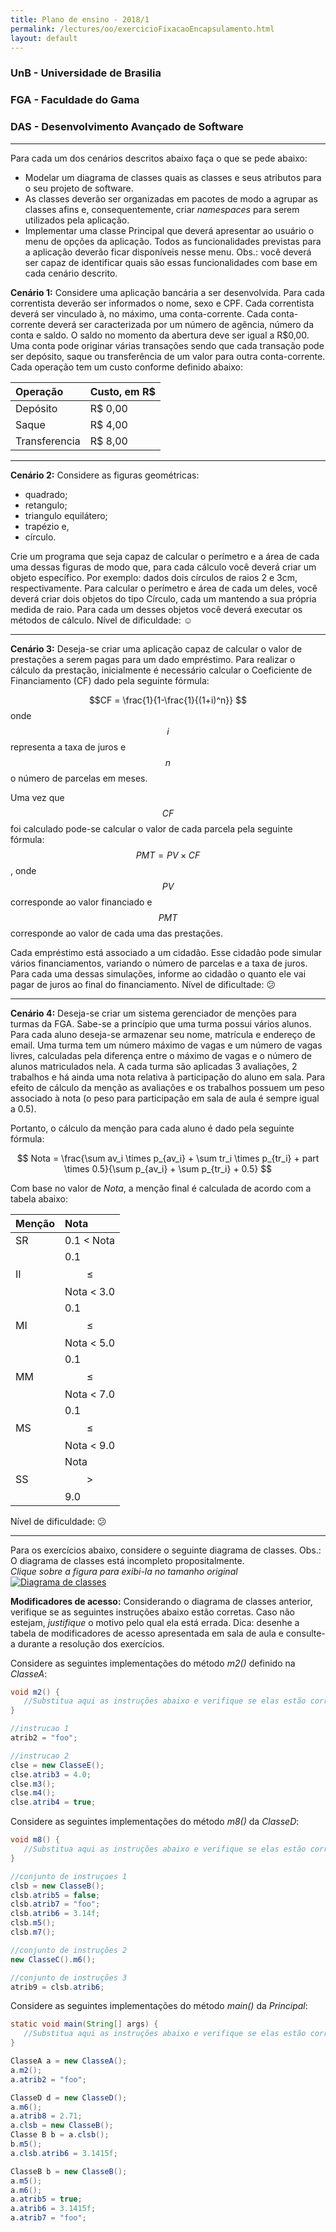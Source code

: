 ```yaml
---
title: Plano de ensino - 2018/1
permalink: /lectures/oo/exercicioFixacaoEncapsulamento.html
layout: default 
---
```


### UnB - Universidade de Brasilia
### FGA - Faculdade do Gama
### DAS - Desenvolvimento Avançado de Software
------


Para cada um dos cenários descritos abaixo faça o que se pede abaixo: 

* Modelar um diagrama de classes quais as classes e seus atributos para o seu projeto de software. 
* As classes deverão ser organizadas em pacotes de modo a agrupar as classes afins e, consequentemente, criar _namespaces_ para serem utilizados pela aplicação.
* Implementar uma classe Principal que deverá apresentar ao usuário o menu de opções da aplicação. Todos as funcionalidades previstas para a aplicação deverão ficar disponíveis nesse menu. Obs.: você deverá ser capaz de identificar quais são essas funcionalidades com base em cada cenário descrito. 

**Cenário 1:** Considere uma aplicação bancária a ser desenvolvida. Para cada correntista deverão ser informados o nome, sexo e CPF. Cada correntista deverá ser vinculado à, no máximo, uma conta-corrente. Cada conta-corrente deverá ser caracterizada por um número de agência, número da conta e saldo. O saldo no momento da abertura deve ser igual a R$0,00. Uma conta pode originar várias transações sendo que cada transação pode ser depósito, saque ou transferência de um valor para outra conta-corrente. Cada operação tem um custo conforme definido abaixo: 

|  Operação     |  Custo, em R$  |
|:--------------|:---------------|
| Depósito      | R$ 0,00        |
| Saque         | R$ 4,00        |
| Transferencia | R$ 8,00        |

------

**Cenário 2:** Considere as figuras geométricas: 

* quadrado; 
* retangulo;
* triangulo equilátero; 
* trapézio e, 
* círculo. 

Crie um programa que seja capaz de calcular o perímetro e a área de cada uma dessas figuras de modo que, para cada cálculo você deverá criar um objeto específico. Por exemplo: dados dois círculos de raios 2 e 3cm, respectivamente. Para calcular o perímetro e área de cada um deles, você deverá criar dois objetos do tipo Círculo, cada um mantendo a sua própria medida de raio. Para cada um desses objetos você deverá executar os métodos de cálculo. Nível de dificuldade: :relaxed:

-----

**Cenário 3:** Deseja-se criar uma aplicação capaz de calcular o valor de prestações a serem pagas para um dado empréstimo. Para realizar o cálculo da prestação, inicialmente é necessário calcular o Coeficiente de Financiamento (CF) dado pela seguinte fórmula: 

$$CF = \frac{1}{1-\frac{1}{(1+i)^n}} $$
onde $$i$$ representa a taxa de juros e $$n$$ o número de parcelas em meses.

Uma vez que $$CF$$ foi calculado pode-se calcular o valor de cada parcela pela seguinte fórmula:
$$PMT = PV \times CF$$,
onde $$PV$$ corresponde ao valor financiado e $$PMT$$ corresponde ao valor de cada uma das prestações.

Cada empréstimo está associado a um cidadão. Esse cidadão pode simular vários financiamentos, variando o número de parcelas e a taxa de juros. Para cada uma dessas simulações, informe ao cidadão o quanto ele vai pagar de juros ao final do financiamento.
Nível de dificultade: :confused:

-----

**Cenário 4:** Deseja-se criar um sistema gerenciador de menções para turmas da FGA. Sabe-se a princípio que uma turma possui vários alunos. Para cada aluno deseja-se armazenar seu nome, matrícula e endereço de email. Uma turma tem um número máximo de vagas e um número de vagas livres, calculadas pela diferença entre o máximo de vagas e o número de alunos matriculados nela. A cada turma são aplicadas 3 avaliações, 2 trabalhos e há ainda uma nota relativa à participação do aluno em sala. Para efeito de cálculo da menção as avaliações e os trabalhos possuem um peso associado à nota (o peso para participação em sala de aula é sempre igual a 0.5). 
 
Portanto, o cálculo da menção para cada aluno é dado pela seguinte fórmula:

$$ Nota = \frac{\sum av_i \times p_{av_i} + \sum tr_i \times p_{tr_i} + part \times 0.5}{\sum p_{av_i} + \sum p_{tr_i} + 0.5} $$


Com base no valor de $Nota$, a menção final é calculada de acordo com a tabela abaixo:

| Menção | Nota |
|:-------|:-----|
| SR     | 0.1 < Nota |
| II     | 0.1 $$\leq$$ Nota < 3.0 |
| MI     | 0.1 $$\leq$$ Nota < 5.0 |
| MM     | 0.1 $$\leq$$ Nota < 7.0 |
| MS     | 0.1 $$\leq$$ Nota < 9.0 |
| SS     | Nota $$\gt$$ 9.0 |

Nível de dificuldade: :confused:


-----

Para os exercícios abaixo, considere o seguinte diagrama de classes. Obs.: O
diagrama de classes está incompleto propositalmente.   
_Clique sobre a figura para exibi-la no tamanho original_  
[![Diagrama de classes](diagClasses.png)](diagClasses.png)

**Modificadores de acesso:** Considerando o diagrama de classes anterior, verifique se as seguintes instruções abaixo estão corretas. Caso não estejam, _justifique_ o motivo pelo qual ela está errada. Dica: desenhe a tabela de modificadores de acesso apresentada em sala de aula e consulte-a durante a resolução dos exercícios.

Considere as seguintes implementações do método _m2()_ definido na _ClasseA_:
```java
void m2() {
   //Substitua aqui as instruções abaixo e verifique se elas estão corretos ou não
}
```

```java
//instrucao 1
atrib2 = "foo";

//instrucao 2
clse = new ClasseE();
clse.atrib3 = 4.0;
clse.m3();
clse.m4();
clse.atrib4 = true;
```

Considere as seguintes implementações do método _m8()_ da _ClasseD_:
```java
void m8() {
   //Substitua aqui as instruções abaixo e verifique se elas estão corretos ou não
}
```

```java
//conjunto de instruçoes 1
clsb = new ClasseB();
clsb.atrib5 = false;
clsb.atrib7 = "foo";
clsb.atrib6 = 3.14f;
clsb.m5();
clsb.m7();
```

```java
//conjunto de instruções 2
new ClasseC().m6();
```

```java
//conjunto de instruções 3
atrib9 = clsb.atrib6;
```



Considere as seguintes implementações do método _main()_ da _Principal_:
```java
static void main(String[] args) {
   //Substitua aqui as instruções abaixo e verifique se elas estão corretos ou não
}
```

```java
ClasseA a = new ClasseA();
a.m2();
a.atrib2 = "foo";
```

```java
ClasseD d = new ClasseD();
a.m6();
a.atrib8 = 2.71;
a.clsb = new ClasseB();
Classe B b = a.clsb();
b.m5();
a.clsb.atrib6 = 3.1415f;
```

```java
ClasseB b = new ClasseB();
a.m5();
a.m6();
a.atrib5 = true;
a.atrib6 = 3.1415f;
a.atrib7 = "foo";
```


